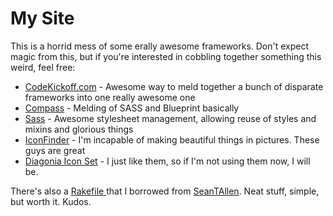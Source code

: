 My Site
=======

This is a horrid mess of some erally awesome frameworks.  Don't expect magic
from this, but if you're interested in cobbling together something this weird,
feel free:

* [CodeKickoff.com][1] - Awesome way to meld together a bunch of disparate frameworks
into one really awesome one
* [Compass](http://www.compass-style.org) - Melding of SASS and Blueprint
  basically
* [Sass](http://www.sass-lang.org) - Awesome stylesheet management, allowing
  reuse of styles and mixins and glorious things
* [IconFinder](http:www.iconfinder.com) - I'm incapable of making beautiful
  things in pictures.  These guys are great
* [Diagonia Icon Set][2] - I just like them, so if I'm not using them now,
  I will be.

There's also a [ Rakefile ][4] that I borrowed from [SeanTAllen][3].  Neat stuff,
simple, but worth it.  Kudos.

[1]: http://codekickoff.com/misc/how-does-it-work/
[2]: http://p.yusukekamiyamane.com/
[3]: http://www.monkeysnatchbanana.com
[4]: https://github.com/SeanTAllen/MonkeySnatchBanana.com/blob/master/Rakefile
